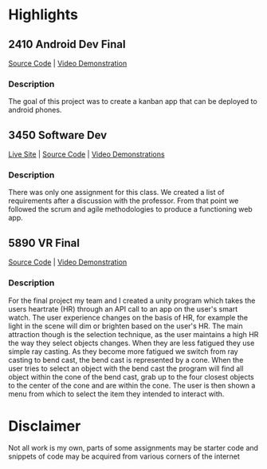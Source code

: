 # Highlights
## 2410 Android Dev Final
[Source Code]() | [Video Demonstration]()  
### Description
The goal of this project was to create a kanban app that can be deployed to android phones.  

## 3450 Software Dev
[Live Site](http://dansautobarn.com) | [Source Code](https://github.com/CS3450-Group9/Dans-AutoBarn) | [Video Demonstrations](https://www.youtube.com/playlist?list=PLY7a540W2V3Uface3frI61mU53oRxRQO-)
### Description
There was only one assignment for this class.  We created a list of requirements after a discussion with the professor.  From that point we followed the scrum and agile methodologies to produce a functioning web app.  

## 5890 VR Final
[Source Code]() | [Video Demonstration](https://www.youtube.com/watch?v=bHUiBgJ7CCI)
### Description
For the final project my team and I created a unity program which takes the users heartrate (HR) through an API call to an app on the user's smart watch.  The user experience changes on the basis of HR, for example the light in the scene will dim or brighten based on the user's HR.  The main attraction though is the selection technique, as the user maintains a high HR the way they select objects changes.  When they are less fatigued they use simple ray casting.  As they become more fatigued we switch from ray casting to bend cast, the bend cast is represented by a cone.  When the user tries to select an object with the bend cast the program will  find all object within the cone of the bend cast, grab up to the four closest objects to the center of the cone and are within the cone.  The user is then shown a menu from which to select the item they intended to interact with.   

# Disclaimer
Not all work is my own, parts of some assignments may be starter code and snippets of code may be acquired from various corners of the internet
